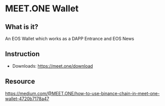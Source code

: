 # MEET.ONE Wallet

## What is it?

An EOS Wallet which works as a DAPP Entrance and EOS News

## Instruction

* Downloads:  https://meet.one/download

## Resource

<https://medium.com/@MEET.ONE/how-to-use-binance-chain-in-meet-one-wallet-4720b7178a47>